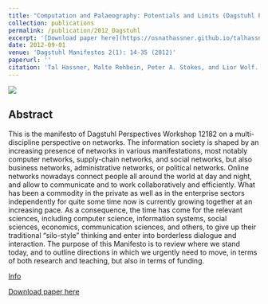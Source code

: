 ```yaml
---
title: "Computation and Palaeography: Potentials and Limits (Dagstuhl Perspectives Workshop 12382)"
collection: publications
permalink: /publication/2012_Dagstuhl
excerpt: '[Download paper here](https://osnathassner.github.io/talhassner/files/dagman-v002-i001-complete.pdf)'
date: 2012-09-01
venue: 'Dagstuhl Manifestos 2(1): 14-35 (2012)'
paperurl: ''
citation: 'Tal Hassner, Malte Rehbein, Peter A. Stokes, and Lior Wolf. (2012). &quot;Computation and Palaeography: Potentials and Limits (Dagstuhl Perspectives Workshop 12382).&quot; <i>Dagstuhl Manifestos 2(1): 14-35 (2012)</i>.'
---
```


<img src='https://osnathassner.github.io/talhassner/images/Dagstuhl Manifestos - Icon.jpg'>

Abstract
------
This is the manifesto of Dagstuhl Perspectives Workshop 12182 on a multi-discipline perspective on networks. The information society is shaped by an increasing presence of networks in various manifestations, most notably computer networks, supply-chain networks, and social networks, but also business networks, administrative networks, or political networks. Online networks nowadays connect people all around the world at day and night, and allow to communicate and to work collaboratively and efficiently. What has been a commodity in the private as well as in the enterprise sectors independently for quite some time now is currently growing together at an increasing pace. As a consequence, the time has come for the relevant sciences, including computer science, information systems, social sciences, economics, communication sciences, and others, to give up their traditional “silo-style” thinking and enter into borderless dialogue and interaction. The purpose of this Manifesto is to review where we stand today, and to outline directions in which we urgently need to move, in terms of both research and teaching, but also in terms of funding.


[Info](http://drops.dagstuhl.de/opus/volltexte/2013/4171/)

[Download paper here](https://osnathassner.github.io/talhassner/files/dagman-v002-i001-complete.pdf)
